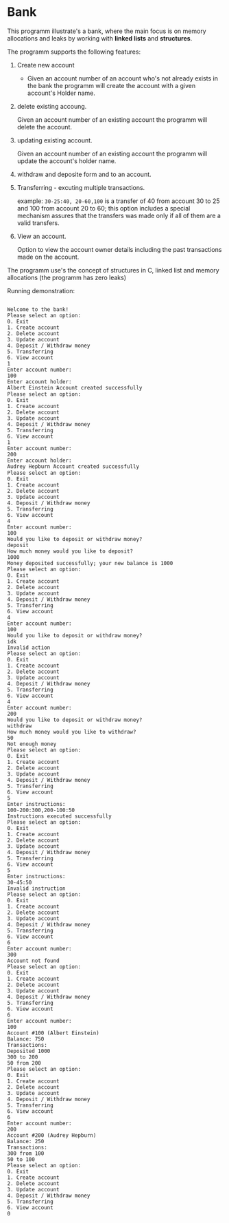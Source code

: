 # Bank

This programm illustrate's a bank, where the main focus is on memory allocations and leaks by working with **linked lists** and **structures**.

The programm supports the following features:

1. Create new account
    - Given an account number of an account who's not already exists in the bank the programm will create the account with a given         account's Holder name.

2. delete existing accoung.

    Given an account number of an existing account the programm will delete the account.

3. updating existing account.

    Given an account number of an existing account the programm will update the account's holder name.

4. withdraw and deposite form and to an account.

5. Transferring - excuting multiple transactions.

   example: ```30-25:40, 20-60,100``` is a transfer of 40 from account 30 to 25 and 100 from account 20 to 60;
   this option includes a special mechanism assures that the transfers was made only if all of them are a valid transfers.

7. View an account.

   Option to view the account owner details including the past transactions made on the account.

The programm use's the concept of structures in C, linked list and memory allocations (the programm has zero leaks)

Running demonstration:

```

Welcome to the bank!
Please select an option:
0. Exit
1. Create account
2. Delete account
3. Update account
4. Deposit / Withdraw money
5. Transferring
6. View account
1
Enter account number:
100
Enter account holder:
Albert Einstein ֿAccount created successfully
Please select an option:
0. Exit
1. Create account
2. Delete account
3. Update account
4. Deposit / Withdraw money
5. Transferring
6. View account
1
Enter account number:
200
Enter account holder:
Audrey Hepburn ֿAccount created successfully
Please select an option:
0. Exit
1. Create account
2. Delete account
3. Update account
4. Deposit / Withdraw money
5. Transferring
6. View account
4
Enter account number:
100
Would you like to deposit or withdraw money?
deposit
How much money would you like to deposit?
1000
Money deposited successfully; your new balance is 1000
Please select an option:
0. Exit
1. Create account
2. Delete account
3. Update account
4. Deposit / Withdraw money
5. Transferring
6. View account
4
Enter account number:
100
Would you like to deposit or withdraw money?
idk
Invalid action
Please select an option:
0. Exit
1. Create account
2. Delete account
3. Update account
4. Deposit / Withdraw money
5. Transferring
6. View account
4
Enter account number:
200
Would you like to deposit or withdraw money?
withdraw
How much money would you like to withdraw?
50
Not enough money
Please select an option:
0. Exit
1. Create account
2. Delete account
3. Update account
4. Deposit / Withdraw money
5. Transferring
6. View account
5
Enter instructions:
100-200:300,200-100:50
Instructions executed successfully
Please select an option:
0. Exit
1. Create account
2. Delete account
3. Update account
4. Deposit / Withdraw money
5. Transferring
6. View account
5
Enter instructions:
30-45:50
Invalid instruction
Please select an option:
0. Exit
1. Create account
2. Delete account
3. Update account
4. Deposit / Withdraw money
5. Transferring
6. View account
6
Enter account number:
300
Account not found
Please select an option:
0. Exit
1. Create account
2. Delete account
3. Update account
4. Deposit / Withdraw money
5. Transferring
6. View account
6
Enter account number:
100
Account #100 (Albert Einstein)
Balance: 750
Transactions:
Deposited 1000
300 to 200
50 from 200
Please select an option:
0. Exit
1. Create account
2. Delete account
3. Update account
4. Deposit / Withdraw money
5. Transferring
6. View account
6
Enter account number:
200
Account #200 (Audrey Hepburn)
Balance: 250
Transactions:
300 from 100
50 to 100
Please select an option:
0. Exit
1. Create account
2. Delete account
3. Update account
4. Deposit / Withdraw money
5. Transferring
6. View account
0

```

 

